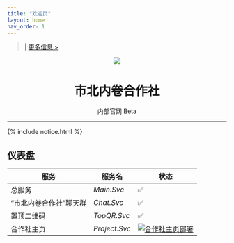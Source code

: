 ```yaml
---
title: "欢迎页"
layout: home
nav_order: 1
---
```

<script>
var targetDateA = new Date("Nov 16, 2023 00:00:00").getTime();
var x = setInterval(function() {
  var now = new Date().getTime();
  var distanceA = targetDateA - now;
  var daysA = Math.floor(distanceA / (1000 * 60 * 60 * 24));
  document.getElementById("countdowna").innerHTML = "距离 2023 高一上期中检测 还有 " + daysA + " 天";
  if (distanceA < 0) {
    clearInterval(x);
    document.getElementById("countdowna").innerHTML = daysA + "2023 高一上期中检测 就是今天";
  }
}, 1000);
</script>

<blockquote class="reda"><a id="countdowna"></a><a> | </a><a href="/study-together-docs/docs/notice/2023-10-14-2023期中省联考通知.html"> 更多信息 ></a></blockquote>

<div align="center">
<img src="https://static.wikia.nocookie.net/minecraft_zh_gamepedia/images/5/54/Lectern_JE3_BE2.png">
<h1>市北内卷合作社</h1>
<a>内部官网</a> <a class="label label-green">Beta</a>
</div>

---
{% include notice.html %}

## 仪表盘

| 服务 | 服务名 | 状态 |
|--|--|--|
|总服务|*Main.Svc*|✅|
| “市北内卷合作社”聊天群|*Chat.Svc*|✅|
|置顶二维码|*TopQR.Svc*|✅|
|合作社主页|*Project.Svc*|[![合作社主页部署](https://github.com/liubanlaobanzhang/study-together-docs/actions/workflows/pages.yml/badge.svg)](https://github.com/liubanlaobanzhang/study-together-docs/actions/workflows/pages.yml)|
